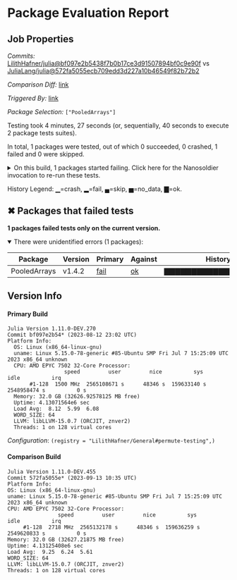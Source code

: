 # Package Evaluation Report

## Job Properties

*Commits:* [LilithHafner/julia@bf097e2b5438f7b0b17ce3d91507894bf0c9e90f](https://github.com/LilithHafner/julia/commit/bf097e2b5438f7b0b17ce3d91507894bf0c9e90f) vs [JuliaLang/julia@572fa5055ecb709edd3d227a10b46549f82b72b2](https://github.com/JuliaLang/julia/commit/572fa5055ecb709edd3d227a10b46549f82b72b2)

*Comparison Diff:* [link](https://github.com/JuliaLang/julia/compare/572fa5055ecb709edd3d227a10b46549f82b72b2...LilithHafner/julia:bf097e2b5438f7b0b17ce3d91507894bf0c9e90f)

*Triggered By:* [link](https://github.com/JuliaLang/julia/pull/44869#issuecomment-1717772395)

*Package Selection:* `["PooledArrays"]`

Testing took 4 minutes, 27 seconds (or, sequentially, 40 seconds to execute 2 package tests suites).

In total, 1 packages were tested, out of which 0 succeeded, 0 crashed, 1 failed and 0 were skipped.


<details><summary>On this build, 1 packages started failing. Click here for the Nanosoldier invocation to re-run these tests.</summary>
<p>

```
@nanosoldier `runtests(["PooledArrays"], vs = ":master", configuration = (registry = "LilithHafner/General#permute-testing",))`
```

</p>
</details>


History Legend: ▁=crash, ▂=fail, ▄=skip, ▅=no_data, ▇=ok.

## ✖ Packages that failed tests

**1 packages failed tests only on the current version.**

<details open><summary>There were unidentified errors (1 packages):</summary>
<p>


| Package | Version | Primary | Against | History (8-14 to 9-12) |
| ------- | ------- | ------- | ------- | ------- |
| PooledArrays | v1.4.2 | [fail](https://s3.amazonaws.com/julialang-reports/nanosoldier/pkgeval/by_hash/bf097e2_vs_572fa50/PooledArrays.primary.log) | [ok](https://s3.amazonaws.com/julialang-reports/nanosoldier/pkgeval/by_hash/bf097e2_vs_572fa50/PooledArrays.against.log) | <span class="history">▇▇▇▇▇▇▇▇▇▇▇▇▇▇▇▇▇▇▇▇▇▅▇▇▇▇▇▇▇▇</span> |

</p>
</details>


## Version Info

#### Primary Build

```
Julia Version 1.11.0-DEV.270
Commit bf097e2b54* (2023-08-12 23:02 UTC)
Platform Info:
  OS: Linux (x86_64-linux-gnu)
  uname: Linux 5.15.0-78-generic #85-Ubuntu SMP Fri Jul 7 15:25:09 UTC 2023 x86_64 unknown
  CPU: AMD EPYC 7502 32-Core Processor: 
                  speed         user         nice          sys         idle          irq
       #1-128  1500 MHz  2565108671 s      48346 s  159633140 s  2548958474 s          0 s
  Memory: 32.0 GB (32626.92578125 MB free)
  Uptime: 4.13071564e6 sec
  Load Avg:  8.12  5.99  6.08
  WORD_SIZE: 64
  LLVM: libLLVM-15.0.7 (ORCJIT, znver2)
  Threads: 1 on 128 virtual cores

```
*Configuration*: `(registry = "LilithHafner/General#permute-testing",)`

  #### Comparison Build

  ```
Julia Version 1.11.0-DEV.455
Commit 572fa5055e* (2023-09-13 10:35 UTC)
Platform Info:
  OS: Linux (x86_64-linux-gnu)
  uname: Linux 5.15.0-78-generic #85-Ubuntu SMP Fri Jul 7 15:25:09 UTC 2023 x86_64 unknown
  CPU: AMD EPYC 7502 32-Core Processor: 
                  speed         user         nice          sys         idle          irq
       #1-128  2718 MHz  2565132178 s      48346 s  159636259 s  2549620833 s          0 s
  Memory: 32.0 GB (32627.21875 MB free)
  Uptime: 4.13125408e6 sec
  Load Avg:  9.25  6.24  5.61
  WORD_SIZE: 64
  LLVM: libLLVM-15.0.7 (ORCJIT, znver2)
  Threads: 1 on 128 virtual cores

  ```
  <!-- Generated on 2023-09-13T11:05:27.350 -->
